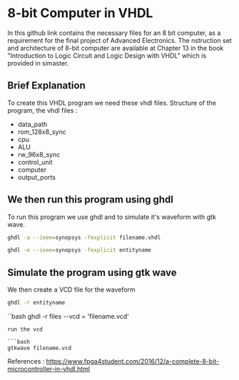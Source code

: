 # 8-bit Computer in VHDL

In this github link contains the necessary files for an 8 bit computer, as a requirement for the final project of Advanced Electronics. The nstruction set and architecture of 8-bit computer are available at Chapter 13 in the book "Introduction to Logic Circuit and Logic Design with VHDL" which is provided in simaster.



## Brief Explanation

To create this VHDL program we need these vhdl files.
Structure of the program, the vhdl files : 

* data_path
* rom_128x8_sync
* cpu
* ALU
* rw_96x8_sync
* control_unit
* computer
* output_ports
         
## We then run this program using ghdl
To run this program we use ghdl and to simulate it's waveform with gtk wave.
```bash
ghdl -a --ieee=synopsys -fexplicit filename.vhdl
```
```bash
ghdl -e --ieee=synopsys -fexplicit entityname
```

## Simulate the program using gtk wave
We then create a VCD file for the waveform
```bash
ghdl -r entityname
```
``bash
ghdl -r files --vcd = 'filename.vcd'
```
run the vcd

```bash
gtkwave filename.vcd
```

References : 
https://www.fpga4student.com/2016/12/a-complete-8-bit-microcontroller-in-vhdl.html
